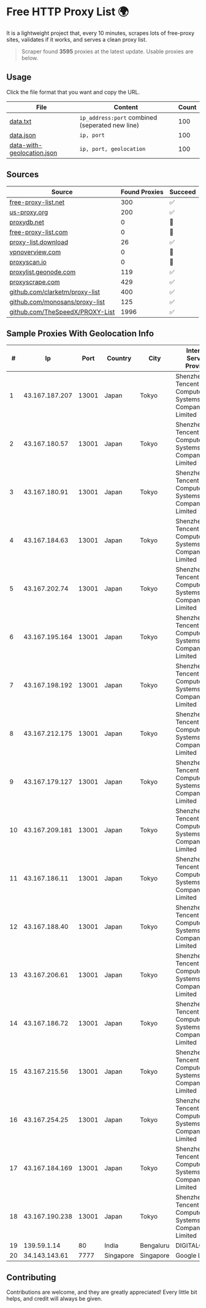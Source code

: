 
# Free HTTP Proxy List 🌍

It is a lightweight project that, every 10 minutes, scrapes lots of free-proxy sites, validates if it works, and serves a clean proxy list.


> Scraper found **3595** proxies at the latest update. Usable proxies are below.

## Usage

Click the file format that you want and copy the URL.


|File|Content|Count|
|----|-------|-----|
|[data.txt](https://raw.githubusercontent.com/themiralay/Proxy-List-World/master/data.txt)|`ip_address:port` combined (seperated new line)|100|
|[data.json](https://raw.githubusercontent.com/themiralay/Proxy-List-World/master/data.json)|`ip, port`|100|
|[data-with-geolocation.json](https://raw.githubusercontent.com/themiralay/Proxy-List-World/master/data-with-geolocation.json)|`ip, port, geolocation`|100|

## Sources

|Source|Found Proxies|Succeed|
|------|-------------|-------|
|[free-proxy-list.net](https://free-proxy-list.net)|300|✅|
|[us-proxy.org](https://www.us-proxy.org)|200|✅|
|[proxydb.net](http://proxydb.net)|0|🚫|
|[free-proxy-list.com](https://free-proxy-list.com/?page=&port=&type%5B%5D=http&type%5B%5D=https&up_time=0&search=Search)|0|🚫|
|[proxy-list.download](https://www.proxy-list.download/HTTP)|26|✅|
|[vpnoverview.com](https://vpnoverview.com/privacy/anonymous-browsing/free-proxy-servers)|0|🚫|
|[proxyscan.io](https://www.proxyscan.io)|0|🚫|
|[proxylist.geonode.com](https://proxylist.geonode.com/api/proxy-list?limit=300&page=1&sort_by=lastChecked&sort_type=desc&protocols=http,https)|119|✅|
|[proxyscrape.com](https://api.proxyscrape.com/v2/?request=displayproxies&protocol=http&timeout=10000&country=all&ssl=all&anonymity=all)|429|✅|
|[github.com/clarketm/proxy-list](https://raw.githubusercontent.com/clarketm/proxy-list/master/proxy-list-raw.txt)|400|✅|
|[github.com/monosans/proxy-list](https://raw.githubusercontent.com/monosans/proxy-list/main/proxies/http.txt)|125|✅|
|[github.com/TheSpeedX/PROXY-List](https://raw.githubusercontent.com/TheSpeedX/PROXY-List/master/http.txt)|1996|✅|


## Sample Proxies With Geolocation Info

|#|Ip|Port|Country|City|Internet Service Provider|
|-|--|----|-------|----|-------------------------|
|1|43.167.187.207|13001|Japan|Tokyo|Shenzhen Tencent Computer Systems Company Limited|
|2|43.167.180.57|13001|Japan|Tokyo|Shenzhen Tencent Computer Systems Company Limited|
|3|43.167.180.91|13001|Japan|Tokyo|Shenzhen Tencent Computer Systems Company Limited|
|4|43.167.184.63|13001|Japan|Tokyo|Shenzhen Tencent Computer Systems Company Limited|
|5|43.167.202.74|13001|Japan|Tokyo|Shenzhen Tencent Computer Systems Company Limited|
|6|43.167.195.164|13001|Japan|Tokyo|Shenzhen Tencent Computer Systems Company Limited|
|7|43.167.198.192|13001|Japan|Tokyo|Shenzhen Tencent Computer Systems Company Limited|
|8|43.167.212.175|13001|Japan|Tokyo|Shenzhen Tencent Computer Systems Company Limited|
|9|43.167.179.127|13001|Japan|Tokyo|Shenzhen Tencent Computer Systems Company Limited|
|10|43.167.209.181|13001|Japan|Tokyo|Shenzhen Tencent Computer Systems Company Limited|
|11|43.167.186.11|13001|Japan|Tokyo|Shenzhen Tencent Computer Systems Company Limited|
|12|43.167.188.40|13001|Japan|Tokyo|Shenzhen Tencent Computer Systems Company Limited|
|13|43.167.206.61|13001|Japan|Tokyo|Shenzhen Tencent Computer Systems Company Limited|
|14|43.167.186.72|13001|Japan|Tokyo|Shenzhen Tencent Computer Systems Company Limited|
|15|43.167.215.56|13001|Japan|Tokyo|Shenzhen Tencent Computer Systems Company Limited|
|16|43.167.254.25|13001|Japan|Tokyo|Shenzhen Tencent Computer Systems Company Limited|
|17|43.167.184.169|13001|Japan|Tokyo|Shenzhen Tencent Computer Systems Company Limited|
|18|43.167.190.238|13001|Japan|Tokyo|Shenzhen Tencent Computer Systems Company Limited|
|19|139.59.1.14|80|India|Bengaluru|DIGITALOCEAN|
|20|34.143.143.61|7777|Singapore|Singapore|Google LLC|



## Contributing

Contributions are welcome, and they are greatly appreciated! Every
little bit helps, and credit will always be given.

